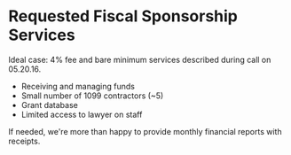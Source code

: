 # Requested Fiscal Sponsorship Services

Ideal case: 4% fee and bare minimum services described during call on 05.20.16.

- Receiving and managing funds
- Small number of 1099 contractors (~5)
- Grant database
- Limited access to lawyer on staff

If needed, we're more than happy to provide monthly financial reports with receipts.
